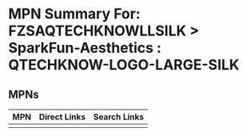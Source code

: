 



# MPN Summary For: FZSAQTECHKNOWLLSILK > SparkFun-Aesthetics : QTECHKNOW-LOGO-LARGE-SILK

## MPNs
  

|MPN|Direct Links|Search Links|
| :--- | :--- | :--- |
||||
